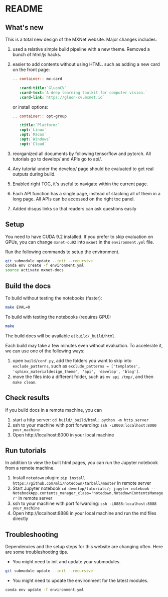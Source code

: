 # README

## What's new

This is a total new design of the MXNet website. Major changes includes:

1. used a relative simple build pipeline with a new theme. Removed a bunch of html/js hacks.
2. easier to add contents without using HTML. such as adding a new card on the front page:

   ```rst
   .. container:: mx-card

      :card-title:`GluonCV`
      :card-text:`A deep learning toolkit for computer vision.`
      :card-link:`https://gluon-cv.mxnet.io`
   ```

   or install options:

   ```rst
   .. container:: opt-group

      :title:`Platform:`
      :opt:`Linux`
      :opt:`Macos`
      :opt:`Windows`
      :opt:`Cloud`
   ```
3. reorganized all documents by following tensorflow and pytorch. All tutorials go to develop/ and APIs go to api/.
4. Any tutorial under the develop/ page should be evaluated to get real outputs during build.
5. Enabled right TOC, it's useful to navigate within the current page.
6. Each API function has a single page, instead of stacking all of them in a long page. All APIs can be accessed on the right toc panel.
7. Added disqus links so that readers can ask questions easily

## Setup

You need to have CUDA 9.2 installed. If you prefer to skip evaluation on GPUs, you can change `mxnet-cu92` into `mxnet` in the `environment.yml` file.

Run the following commands to setup the environment.

```bash
git submodule update --init --recursive
conda env create -f environment.yml
source activate mxnet-docs
```

## Build the docs

To build without testing the notebooks (faster):

```bash
make EVAL=0
```

To build with testing the notebooks (requires GPU):

```bash
make
```

The build docs will be available at `build/_build/html`.

Each build may take a few minutes even without evaluation. To accelerate it, we can use one of the following ways:

1. open `build/conf.py`, add the folders you want to skip into `exclude_patterns`, such as `exclude_patterns = ['templates', 'sphinx_materialdesign_theme', 'api', 'develop', 'blog']`.
2. move the files into a different folder, such as `mv api /tmp/`, and then `make clean`.

## Check results

If you build docs in a remote machine, you can

1. start a http server: `cd build/_build/html; python -m http.server`
2. ssh to your machine with port forwarding: `ssh -L8000:localhost:8000 your_machine`
3. Open http://localhost:8000 in your local machine


## Run tutorials

In addition to view the built html pages, you can run the Jupyter notebook from a remote machine.
1. Install `notedown` plugin: `pip install https://github.com/mli/notedown/tarball/master` in remote server
2. Start Jupyter notebook `cd develop/tutorials/; jupyter notebook --NotebookApp.contents_manager_class='notedown.NotedownContentsManager'` in remote server
3. ssh to your machine with port forwarding: `ssh -L8888:localhost:8888 your_machine`
4. Open http://localhost:8888 in your local machine and run the md files directly


## Troubleshooting
Dependencies and the setup steps for this website are changing often. Here are some troubleshooting tips.

* You might need to init and update your submodules.
```bash
git submodule update --init --recursive
```

* You might need to update the environment for the latest modules.
```bash
conda env update -f environment.yml
```
